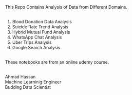 This Repo Contains Analysis of Data from Different Domains. <br/>
<br/>
1. Blood Donation Data Analysis<br/>
2. Suicide Rate Trend Analysis<br/>
3. Hybrid Mutual Fund Analysis<br/>
4. WhatsApp Chat Analysis<br/>
5. Uber Trips Analysis<br/>
6. Google Search Analysis<br/>

<br/>These notebooks are from an online udemy course.<br/>

<br/>
Ahmad Hassan<br/>
Machine Learninig Engineer<br/>
Budding Data Scientist